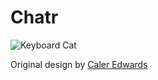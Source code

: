 # Chatr

![Keyboard Cat](https://i.postimg.cc/rp9GWzzP/keyboardcat.jpg)

Original design by [Caler Edwards](https://www.youtube.com/user/CalerEdwards)
